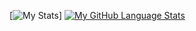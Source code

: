 [![My Stats](https://raw.githubusercontent.com/username/github-stats/master/generated/languages.svg#gh-light-mode-only)]
[![My GitHub Language Stats](https://github-readme-stats.vercel.app/api/top-langs/?username=ivanshin&langs_count=3&theme=tokyonight)]()


